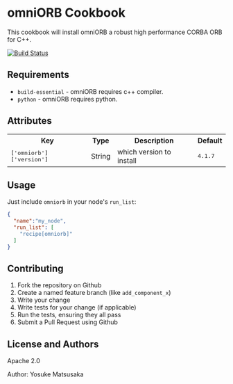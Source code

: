 omniORB Cookbook
================

This cookbook will install omniORB a robust high performance CORBA ORB for C++.

[![Build Status](http://ci.devrt.tk/job/chef-omniorb/badge/icon)](http://ci.devrt.tk/job/chef-omniorb/)

Requirements
------------

- `build-essential` - omniORB requires c++ compiler.
- `python` - omniORB requires python.

Attributes
----------

<table>
  <tr>
    <th>Key</th>
    <th>Type</th>
    <th>Description</th>
    <th>Default</th>
  </tr>
  <tr>
    <td><tt>['omniorb']['version']</tt></td>
    <td>String</td>
    <td>which version to install</td>
    <td><tt>4.1.7</tt></td>
  </tr>
</table>

Usage
-----

Just include `omniorb` in your node's `run_list`:

```json
{
  "name":"my_node",
  "run_list": [
    "recipe[omniorb]"
  ]
}
```

Contributing
------------

1. Fork the repository on Github
2. Create a named feature branch (like `add_component_x`)
3. Write your change
4. Write tests for your change (if applicable)
5. Run the tests, ensuring they all pass
6. Submit a Pull Request using Github

License and Authors
-------------------

Apache 2.0

Author: Yosuke Matsusaka
